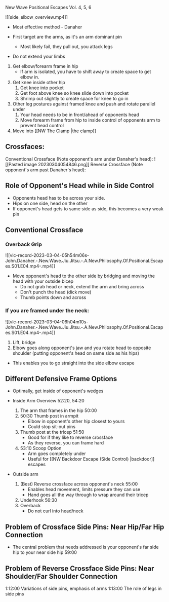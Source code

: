 New Wave Positional Escapes Vol. 4, 5, 6

![[side_elbow_overview.mp4]]
- Most effective method - Danaher
- First target are the arms, as it's an arm dominant pin
	- Most likely fail, they pull out, you attack legs

- Do not extend your limbs

1. Get elbow/forearm frame in hip
    - If arm is isolated, you have to shift away to create space to get elbow in.
2. Get knee inside other hip
    1. Get knee into pocket
    2. Get foot above knee so knee slide down into pocket
    3. Shrimp out slightly to create space for knee to go in
3. Other leg postures against framed knee and push and rotate parallel under
    1. Your head needs to be in front/ahead of opponents head
    2. Move forearm frame from hip to inside control of opponents arm to prevent head control
4. Move into [[NW The Clamp |the clamp]]

## Crossfaces:
Conventional Crossface (Note opponent's arm under Danaher's head):
![[Pasted image 20230304054846.png]]
Reverse Crossface (Note opponent's arm past Danaher's head):

## Role of Opponent's Head while in Side Control

- Opponents head has to be across your side.
- Hips on one side, head on the other
- If opponent's head gets to same side as side, this becomes a very weak pin

## Conventional Crossface
### Overback Grip
![[vlc-record-2023-03-04-05h54m06s-John.Danaher.-.New.Wave.Jiu.Jitsu.-.A.New.Philosophy.Of.Positional.Escapes.S01.E04.mp4-.mp4]]
- Move opponent's head to the other side by bridging and moving the head with your outside bicep
    - Do not grab head or neck, extend the arm and bring across
    - Don't punch the head (dick move)
    - Thumb points down and across
### If you are framed under the neck:
![[vlc-record-2023-03-04-06h04m10s-John.Danaher.-.New.Wave.Jiu.Jitsu.-.A.New.Philosophy.Of.Positional.Escapes.S01.E04.mp4-.mp4]]
1. Lift, bridge
2. Elbow goes along opponent's jaw and you rotate head to opposite shoulder (putting opponent's head on same side as his hips)
- This enables you to go straight into the side elbow escape

## Different Defensive Frame Options
- Optimally, get inside of opponent's wedges
- Inside Arm Overview 52:20, 54:20
    1. The arm that frames in the hip 50:00
    2. 50:30 Thumb post in armpit
        - Elbow in opponent's other hip closest to yours
        - Could stop sit-out pins
    3. Thumb post at the tricep 51:50
        - Good for if they like to reverse crossface
        - As they reverse, you can frame hard
    4. 53:10 Scoop Option
        - Arm goes completely under
        - Useful for [[NW Backdoor Escape (Side Control) |backdoor]] escapes

- Outside arm
    1. (Best) Reverse crossface across opponent's neck 55:00
        - Enables head movement, limits pressure they can use
        - Hand goes all the way through to wrap around their tricep
    2. Underhook 56:30
    3. Overback
        - Do not curl into head/neck

## Problem of Crossface Side Pins: Near Hip/Far Hip Connection
- The central problem that needs addressed is your opponent's far side hip to your near side hip 59:00

## Problem of Reverse Crossface Side Pins: Near Shoulder/Far Shoulder Connection


1:12:00 Variations of side pins, emphasis of arms
1:13:00 The role of legs in side pins 